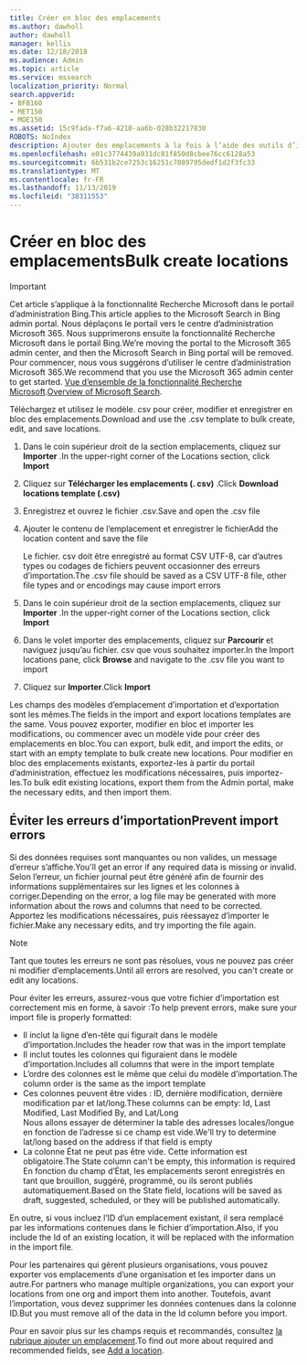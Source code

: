 ```yaml
---
title: Créer en bloc des emplacements
ms.author: dawholl
author: dawholl
manager: kellis
ms.date: 12/18/2018
ms.audience: Admin
ms.topic: article
ms.service: mssearch
localization_priority: Normal
search.appverid:
- BFB160
- MET150
- MOE150
ms.assetid: 15c9fada-f7a6-4210-aa6b-028b32217830
ROBOTS: NoIndex
description: Ajouter des emplacements à la fois à l’aide des outils d’importation pour le portail d’administration de Microsoft Search
ms.openlocfilehash: e01c3774439a931dc81f850d8cbee76cc6128a53
ms.sourcegitcommit: 6b531b2ce7253c16251c7089795dedf1d2f3fc33
ms.translationtype: MT
ms.contentlocale: fr-FR
ms.lasthandoff: 11/13/2019
ms.locfileid: "38311553"
---
```

# <a name="bulk-create-locations"></a><span data-ttu-id="48202-103">Créer en bloc des emplacements</span><span class="sxs-lookup"><span data-stu-id="48202-103">Bulk create locations</span></span>

> [!IMPORTANT]
> <span data-ttu-id="48202-104">Cet article s’applique à la fonctionnalité Recherche Microsoft dans le portail d’administration Bing.</span><span class="sxs-lookup"><span data-stu-id="48202-104">This article applies to the Microsoft Search in Bing admin portal.</span></span> <span data-ttu-id="48202-105">Nous déplaçons le portail vers le centre d’administration Microsoft 365. Nous supprimerons ensuite la fonctionnalité Recherche Microsoft dans le portail Bing.</span><span class="sxs-lookup"><span data-stu-id="48202-105">We’re moving the portal to the Microsoft 365 admin center, and then the Microsoft Search in Bing portal will be removed.</span></span> <span data-ttu-id="48202-106">Pour commencer, nous vous suggérons d’utiliser le centre d’administration Microsoft 365.</span><span class="sxs-lookup"><span data-stu-id="48202-106">We recommend that you use the Microsoft 365 admin center to get started.</span></span> <span data-ttu-id="48202-107">[Vue d’ensemble de la fonctionnalité Recherche Microsoft](overview-microsoft-search.md).</span><span class="sxs-lookup"><span data-stu-id="48202-107">[Overview of Microsoft Search](overview-microsoft-search.md).</span></span>
    
<span data-ttu-id="48202-108">Téléchargez et utilisez le modèle. csv pour créer, modifier et enregistrer en bloc des emplacements.</span><span class="sxs-lookup"><span data-stu-id="48202-108">Download and use the .csv template to bulk create, edit, and save locations.</span></span> 
  
1. <span data-ttu-id="48202-109">Dans le coin supérieur droit de la section emplacements, cliquez sur **Importer** .</span><span class="sxs-lookup"><span data-stu-id="48202-109">In the upper-right corner of the Locations section, click **Import**</span></span>
    
2. <span data-ttu-id="48202-110">Cliquez sur **Télécharger les emplacements (. csv)** .</span><span class="sxs-lookup"><span data-stu-id="48202-110">Click **Download locations template (.csv)**</span></span>
    
3. <span data-ttu-id="48202-111">Enregistrez et ouvrez le fichier .csv.</span><span class="sxs-lookup"><span data-stu-id="48202-111">Save and open the .csv file</span></span>
    
4. <span data-ttu-id="48202-112">Ajouter le contenu de l’emplacement et enregistrer le fichier</span><span class="sxs-lookup"><span data-stu-id="48202-112">Add the location content and save the file</span></span>

    <span data-ttu-id="48202-113">Le fichier. csv doit être enregistré au format CSV UTF-8, car d’autres types ou codages de fichiers peuvent occasionner des erreurs d’importation.</span><span class="sxs-lookup"><span data-stu-id="48202-113">The .csv file should be saved as a CSV UTF-8 file, other file types and or encodings may cause import errors</span></span>
    
5. <span data-ttu-id="48202-114">Dans le coin supérieur droit de la section emplacements, cliquez sur **Importer** .</span><span class="sxs-lookup"><span data-stu-id="48202-114">In the upper-right corner of the Locations section, click **Import**</span></span>
    
6. <span data-ttu-id="48202-115">Dans le volet importer des emplacements, cliquez sur **Parcourir** et naviguez jusqu’au fichier. csv que vous souhaitez importer.</span><span class="sxs-lookup"><span data-stu-id="48202-115">In the Import locations pane, click **Browse** and navigate to the .csv file you want to import</span></span> 
    
7. <span data-ttu-id="48202-116">Cliquez sur **Importer**.</span><span class="sxs-lookup"><span data-stu-id="48202-116">Click **Import**</span></span>

<span data-ttu-id="48202-117">Les champs des modèles d’emplacement d’importation et d’exportation sont les mêmes.</span><span class="sxs-lookup"><span data-stu-id="48202-117">The fields in the import and export locations templates are the same.</span></span> <span data-ttu-id="48202-118">Vous pouvez exporter, modifier en bloc et importer les modifications, ou commencer avec un modèle vide pour créer des emplacements en bloc.</span><span class="sxs-lookup"><span data-stu-id="48202-118">You can export, bulk edit, and import the edits, or start with an empty template to bulk create new locations.</span></span> <span data-ttu-id="48202-119">Pour modifier en bloc des emplacements existants, exportez-les à partir du portail d’administration, effectuez les modifications nécessaires, puis importez-les.</span><span class="sxs-lookup"><span data-stu-id="48202-119">To bulk edit existing locations, export them from the Admin portal, make the necessary edits, and then import them.</span></span>

## <a name="prevent-import-errors"></a><span data-ttu-id="48202-120">Éviter les erreurs d’importation</span><span class="sxs-lookup"><span data-stu-id="48202-120">Prevent import errors</span></span>  
<span data-ttu-id="48202-121">Si des données requises sont manquantes ou non valides, un message d’erreur s’affiche.</span><span class="sxs-lookup"><span data-stu-id="48202-121">You'll get an error if any required data is missing or invalid.</span></span> <span data-ttu-id="48202-122">Selon l’erreur, un fichier journal peut être généré afin de fournir des informations supplémentaires sur les lignes et les colonnes à corriger.</span><span class="sxs-lookup"><span data-stu-id="48202-122">Depending on the error, a log file may be generated with more information about the rows and columns that need to be corrected.</span></span> <span data-ttu-id="48202-123">Apportez les modifications nécessaires, puis réessayez d’importer le fichier.</span><span class="sxs-lookup"><span data-stu-id="48202-123">Make any necessary edits, and try importing the file again.</span></span>
  
> [!NOTE]
> <span data-ttu-id="48202-124">Tant que toutes les erreurs ne sont pas résolues, vous ne pouvez pas créer ni modifier d’emplacements.</span><span class="sxs-lookup"><span data-stu-id="48202-124">Until all errors are resolved, you can't create or edit any locations.</span></span> 

<span data-ttu-id="48202-125">Pour éviter les erreurs, assurez-vous que votre fichier d’importation est correctement mis en forme, à savoir :</span><span class="sxs-lookup"><span data-stu-id="48202-125">To help prevent errors, make sure your import file is properly formatted:</span></span>
- <span data-ttu-id="48202-126">Il inclut la ligne d’en-tête qui figurait dans le modèle d’importation.</span><span class="sxs-lookup"><span data-stu-id="48202-126">Includes the header row that was in the import template</span></span>
- <span data-ttu-id="48202-127">Il inclut toutes les colonnes qui figuraient dans le modèle d’importation.</span><span class="sxs-lookup"><span data-stu-id="48202-127">Includes all columns that were in the import template</span></span>
- <span data-ttu-id="48202-128">L’ordre des colonnes est le même que celui du modèle d’importation.</span><span class="sxs-lookup"><span data-stu-id="48202-128">The column order is the same as the import template</span></span>
- <span data-ttu-id="48202-129">Ces colonnes peuvent être vides : ID, dernière modification, dernière modification par et lat/long.</span><span class="sxs-lookup"><span data-stu-id="48202-129">These columns can be empty: Id, Last Modified, Last Modified By, and Lat/Long</span></span>  
<span data-ttu-id="48202-130">Nous allons essayer de déterminer la table des adresses locales/longue en fonction de l’adresse si ce champ est vide.</span><span class="sxs-lookup"><span data-stu-id="48202-130">We'll try to determine lat/long based on the address if that field is empty</span></span>
- <span data-ttu-id="48202-131">La colonne État ne peut pas être vide. Cette information est obligatoire.</span><span class="sxs-lookup"><span data-stu-id="48202-131">The State column can't be empty, this information is required</span></span>  
<span data-ttu-id="48202-132">En fonction du champ d’État, les emplacements seront enregistrés en tant que brouillon, suggéré, programmé, ou ils seront publiés automatiquement.</span><span class="sxs-lookup"><span data-stu-id="48202-132">Based on the State field, locations will be saved as draft, suggested, scheduled, or they will be published automatically.</span></span>

<span data-ttu-id="48202-133">En outre, si vous incluez l’ID d’un emplacement existant, il sera remplacé par les informations contenues dans le fichier d’importation.</span><span class="sxs-lookup"><span data-stu-id="48202-133">Also, if you include the Id of an existing location, it will be replaced with the information in the import file.</span></span>

<span data-ttu-id="48202-134">Pour les partenaires qui gèrent plusieurs organisations, vous pouvez exporter vos emplacements d’une organisation et les importer dans un autre.</span><span class="sxs-lookup"><span data-stu-id="48202-134">For partners who manage multiple organizations, you can export your locations from one org and import them into another.</span></span> <span data-ttu-id="48202-135">Toutefois, avant l’importation, vous devez supprimer les données contenues dans la colonne ID.</span><span class="sxs-lookup"><span data-stu-id="48202-135">But you must remove all of the data in the Id column before you import.</span></span>
  
<span data-ttu-id="48202-136">Pour en savoir plus sur les champs requis et recommandés, consultez [la rubrique ajouter un emplacement](add-a-location.md).</span><span class="sxs-lookup"><span data-stu-id="48202-136">To find out more about required and recommended fields, see [Add a location](add-a-location.md).</span></span>

  


